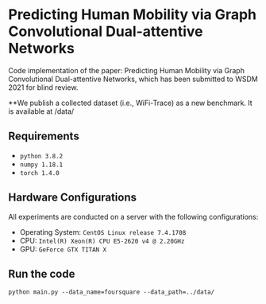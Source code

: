 # Predicting Human Mobility via Graph Convolutional Dual-attentive Networks

Code implementation of the paper: Predicting Human Mobility via Graph Convolutional Dual-attentive Networks, which has been submitted to WSDM 2021 for blind review.

**We publish a collected dataset (i.e., WiFi-Trace) as a new benchmark. It is available at /data/

## Requirements
* `python 3.8.2`
* `numpy 1.18.1`
* `torch 1.4.0`

## Hardware Configurations
All experiments are conducted on a server with the following configurations:
* Operating System: `CentOS Linux release 7.4.1708`
* CPU: `Intel(R) Xeon(R) CPU E5-2620 v4 @ 2.20GHz`
* GPU: `GeForce GTX TITAN X`

## Run the code
 
`python main.py --data_name=foursquare --data_path=../data/`



